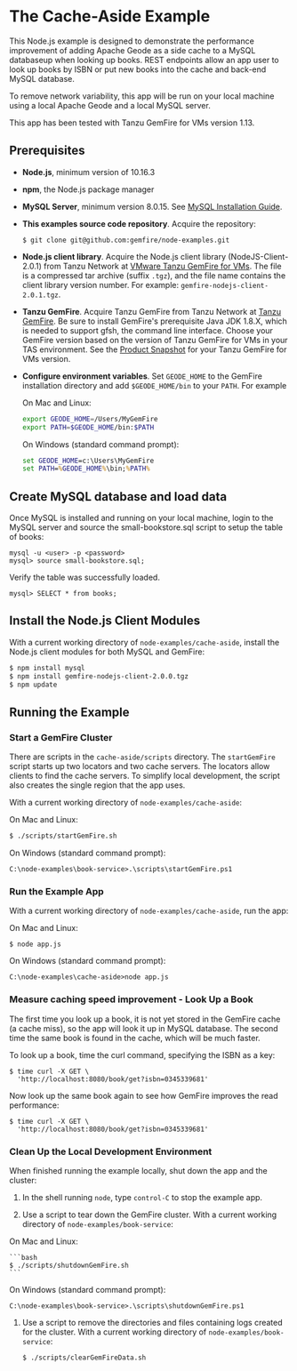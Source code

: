 # The Cache-Aside Example

This Node.js example is designed to demonstrate the performance improvement of adding Apache Geode as a side cache to a MySQL databaseup when looking up books.
REST endpoints allow an app user to look up books by ISBN or put new books into the cache and back-end MySQL database.

To remove network variability, this app will be run on your local machine using a local Apache Geode and a local MySQL server.

This app has been tested with Tanzu GemFire for VMs version 1.13.

## Prerequisites

- **Node.js**, minimum version of 10.16.3

- **npm**, the Node.js package manager

- **MySQL Server**, minimum version 8.0.15.  See [MySQL Installation Guide](https://dev.mysql.com/doc/mysql-installation-excerpt/5.7/en/).

- **This examples source code repository**.  Acquire the repository:

    ```
    $ git clone git@github.com:gemfire/node-examples.git
    ```

- **Node.js client library**. Acquire the Node.js client library (NodeJS-Client-2.0.1) from Tanzu Network at [VMware Tanzu GemFire for VMs](https://network.pivotal.io/products/tanzu-gemfire-for-vms/).
The file is a compressed tar archive (suffix `.tgz`), and the file name contains the client library version number.
For example:
`gemfire-nodejs-client-2.0.1.tgz`.


- **Tanzu GemFire**.
Acquire Tanzu GemFire from Tanzu Network at [Tanzu GemFire](https://network.pivotal.io/products/pivotal-gemfire/). Be sure to install GemFire's prerequisite Java JDK 1.8.X, which is needed to support gfsh, the command line interface.
Choose your GemFire version based on the version of Tanzu GemFire for VMs in your TAS environment.
See the [Product Snapshot](https://docs.pivotal.io/p-cloud-cache/product-snapshot.html) for your Tanzu GemFire for VMs version.

- **Configure environment variables**.
Set `GEODE_HOME` to the GemFire installation directory and add `$GEODE_HOME/bin` to your `PATH`. For example

    On Mac and Linux:

    ```bash
    export GEODE_HOME=/Users/MyGemFire
    export PATH=$GEODE_HOME/bin:$PATH
    ```

    On Windows (standard command prompt):

    ```cmd
    set GEODE_HOME=c:\Users\MyGemFire
    set PATH=%GEODE_HOME%\bin;%PATH%
    ```

## Create MySQL database and load data

Once MySQL is installed and running on your local machine, login to the MySQL server and source the small-bookstore.sql script to setup the table of books:

	mysql -u <user> -p <password>
	mysql> source small-bookstore.sql;
	
Verify the table was successfully loaded.

	mysql> SELECT * from books;
		
## Install the Node.js Client Modules

With a current working directory of `node-examples/cache-aside`,
install the Node.js client modules for both MySQL and GemFire:

```bash
$ npm install mysql
$ npm install gemfire-nodejs-client-2.0.0.tgz
$ npm update
```

## Running the Example

### Start a GemFire Cluster

There are scripts in the `cache-aside/scripts` directory.
The `startGemFire` script starts up two locators and two cache servers.
The locators allow clients to find the cache servers.
To simplify local development,
the script also creates the single region that the app uses.

With a current working directory of `node-examples/cache-aside`:

On Mac and Linux:

```bash
$ ./scripts/startGemFire.sh
```

On Windows (standard command prompt):

```
C:\node-examples\book-service>.\scripts\startGemFire.ps1
```

### Run the Example App

With a current working directory of `node-examples/cache-aside`, run the app:

On Mac and Linux:

```
$ node app.js
```

On Windows (standard command prompt):

```
C:\node-examples\cache-aside>node app.js
```

### Measure caching speed improvement - Look Up a Book

The first time you look up a book, it is not yet stored in the GemFire cache (a cache miss), so the app will look it up in MySQL database. The second time the same book is found in the cache, which will be much faster.

To look up a book, time the curl command,
specifying the ISBN as a key:

```
$ time curl -X GET \
  'http://localhost:8080/book/get?isbn=0345339681'
```

Now look up the same book again to see how GemFire improves the read performance:

```
$ time curl -X GET \
  'http://localhost:8080/book/get?isbn=0345339681'
```

### Clean Up the Local Development Environment

When finished running the example locally,  shut down the app and the cluster:

1. In the shell running `node`, type `control-C` to stop the example app.

1. Use a script to
tear down the GemFire cluster.
With a current working directory of `node-examples/book-service`:

 On Mac and Linux:

    ```bash
    $ ./scripts/shutdownGemFire.sh
    ```

 On Windows (standard command prompt):

  ```
  C:\node-examples\book-service>.\scripts\shutdownGemFire.ps1
  ```

1. Use a script to remove the directories and files containing
logs created for the cluster.
With a current working directory of `node-examples/book-service`:

    ```bash
    $ ./scripts/clearGemFireData.sh
    ```
